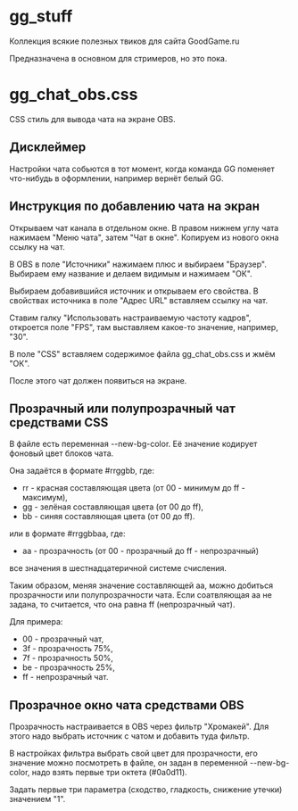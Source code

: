 # gg_stuff

Коллекция всякие полезных твиков для сайта GoodGame.ru

Предназначена в основном для стримеров, но это пока.

# gg_chat_obs.css

CSS стиль для вывода чата на экране OBS.

## Дисклеймер

Настройки чата собьются в тот момент, когда команда GG поменяет
что-нибудь в оформлении, например вернёт белый GG.

## Инструкция по добавлению чата на экран

Открываем чат канала в отдельном окне. В правом нижнем углу чата
нажимаем "Меню чата", затем "Чат в окне". Копируем из нового окна ссылку
на чат.

В OBS в поле "Источники" нажимаем плюс и выбираем "Браузер". Выбираем
ему название и делаем видимым и нажимаем "ОК".

Выбираем добавившийся источник и открываем его свойства. В свойствах
источника в поле "Адрес URL" вставляем ссылку на чат.

Ставим галку "Использовать настраиваемую частоту кадров", откроется поле
"FPS", там выставляем какое-то значение, например, "30".

В поле "CSS" вставляем содержимое файла gg_chat_obs.css и жмём "ОК".

После этого чат должен появиться на экране.

## Прозрачный или полупрозрачный чат средствами CSS

В файле есть переменная --new-bg-color. Её значение кодирует фоновый
цвет блоков чата.

Она задаётся в формате #rrggbb, где:

- rr - красная составляющая цвета (от 00 - минимум до ff - максимум),
- gg - зелёная составляющая цвета (от 00 до ff),
- bb - синяя составляющая цвета (от 00 до ff).

или в формате #rrggbbaa, где:

- aa - прозрачность (от 00 - прозрачный до ff - непрозрачный)

все значения в шестнадцатеричной системе счисления.

Таким образом, меняя значение составляющей aa, можно добиться
прозрачности или полупрозрачности чата. Если соатвляющая aa не задана,
то считается, что она равна ff (непрозрачный чат).

Для примера:

- 00 - прозрачный чат,
- 3f - прозрачность 75%,
- 7f - прозрачность 50%,
- be - прозрачность 25%,
- ff - непрозрачный чат.

## Прозрачное окно чата средствами OBS

Прозрачность настраивается в OBS через фильтр "Хромакей". Для этого надо
выбрать источник с чатом и добавить туда фильтр.

В настройках фильтра выбрать свой цвет для прозрачности, его значение
можно посмотреть в файле, он задан в переменной --new-bg-color, надо
взять первые три октета (#0a0d11).

Задать первые три параметра (сходство, гладкость, снижение утечки)
значением "1".
